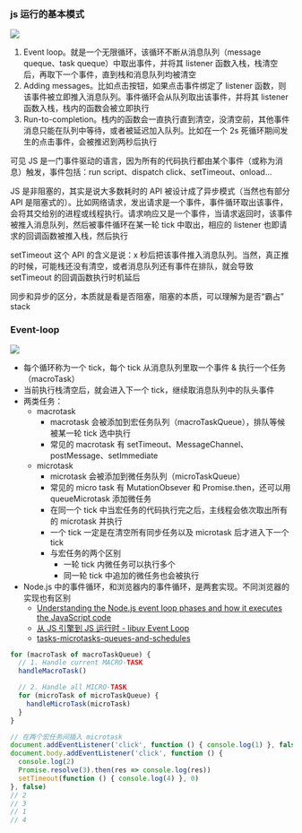 ### js 运行的基本模式

<img src="https://developer.mozilla.org/en-US/docs/Web/JavaScript/EventLoop/the_javascript_runtime_environment_example.svg">

1. Event loop。就是一个无限循环，该循环不断从消息队列（message queque、task queque）中取出事件，并将其 listener 函数入栈，栈清空后，再取下一个事件，直到栈和消息队列均被清空
2. Adding messages。比如点击按钮，如果点击事件绑定了 listener 函数，则该事件被立即推入消息队列。事件循环会从队列取出该事件，并将其 listener 函数入栈，栈内的函数会被立即执行
3. Run-to-completion。栈内的函数会一直执行直到清空，没清空前，其他事件消息只能在队列中等待，或者被延迟加入队列。比如在一个 2s 死循环期间发生的点击事件，会被推迟到两秒后执行

可见 JS 是一门事件驱动的语言，因为所有的代码执行都由某个事件（或称为消息）触发，事件包括：run script、dispatch click、setTimeout、onload...

JS 是非阻塞的，其实是说大多数耗时的 API 被设计成了异步模式（当然也有部分 API 是阻塞式的）。比如网络请求，发出请求是一个事件，事件循环取出该事件，会将其交给别的进程或线程执行。请求响应又是一个事件，当请求返回时，该事件被推入消息队列，然后被事件循环在某一轮 tick 中取出，相应的 listener 也即请求的回调函数被推入栈，然后执行

setTimeout 这个 API 的含义是说：x 秒后把该事件推入消息队列。当然，真正推的时候，可能栈还没有清空，或者消息队列还有事件在排队，就会导致 setTimeout 的回调函数执行时机延后

同步和异步的区分，本质就是看是否阻塞，阻塞的本质，可以理解为是否“霸占” stack


### Event-loop

<img src="https://blog-assets.risingstack.com/2016/10/the-Node-js-event-loop.png">

- 每个循环称为一个 tick，每个 tick 从消息队列里取一个事件 & 执行一个任务（macroTask）
- 当前执行栈清空后，就会进入下一个 tick，继续取消息队列中的队头事件
- 两类任务：
  + macrotask
    - macrotask 会被添加到宏任务队列（macroTaskQueue），排队等候被某一轮 tick 选中执行
    - 常见的 macrotask 有 setTimeout、MessageChannel、postMessage、setImmediate
  + microtask
    - microtask 会被添加到微任务队列（microTaskQueue）
    - 常见的 micro task 有 MutationObsever 和 Promise.then，还可以用 queueMicrotask 添加微任务
    - 在同一个 tick 中当宏任务的代码执行完之后，主线程会依次取出所有的 microtask 并执行
    - 一个 tick 一定是在清空所有同步任务以及 microtask 后才进入下一个 tick
    - 与宏任务的两个区别
      - 一轮 tick 内微任务可以执行多个
      - 同一轮 tick 中追加的微任务也会被执行
- Node.js 中的事件循环，和浏览器内的事件循环，是两套实现。不同浏览器的实现也有区别
  + [Understanding the Node.js event loop phases and how it executes the JavaScript code](https://dev.to/lunaticmonk/understanding-the-node-js-event-loop-phases-and-how-it-executes-the-javascript-code-1j9)
  + [从 JS 引擎到 JS 运行时 - libuv Event Loop](https://zhuanlan.zhihu.com/p/104501929)
  + [tasks-microtasks-queues-and-schedules](https://jakearchibald.com/2015/tasks-microtasks-queues-and-schedules/)

```js
for (macroTask of macroTaskQueue) {
  // 1. Handle current MACRO-TASK
  handleMacroTask()

  // 2. Handle all MICRO-TASK
  for (microTask of microTaskQueue) {
    handleMicroTask(microTask)
  }
}

// 在两个宏任务间插入 microtask
document.addEventListener('click', function () { console.log(1) }, false)
document.body.addEventListener('click', function () {
  console.log(2)
  Promise.resolve(3).then(res => console.log(res))
  setTimeout(function () { console.log(4) }, 0)
}, false)
// 2
// 3
// 1
// 4
```
